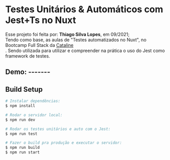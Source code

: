 <!--
<div align="center">
<img src="./ReadMeFiles/app.jpg" align="center">
</div>-->

# Testes Unitários & Automáticos com Jest+Ts no Nuxt

<p>Esse projeto foi feita por: <strong>Thiago Silva Lopes</strong>, em 09/2021;</br>
Tendo como base, as aulas de "Testes automatizados no Nuxt", no Bootcamp Full Stack da <a href="https://bootcamp.cataline.io/">Cataline</a></br>.
Sendo utilizada para utilizar e compreender na prática o uso do Jest como framework de testes.
</p>

## Demo: -------

## Build Setup

```bash
# Instalar dependências:
$ npm install

# Rodar o servidor local:
$ npm run dev

# Rodar os testes unitários e auto com o Jest:
$ npm run test

# Fazer o build pra produção e executar o servidor:
$ npm run build
$ npm run start
```